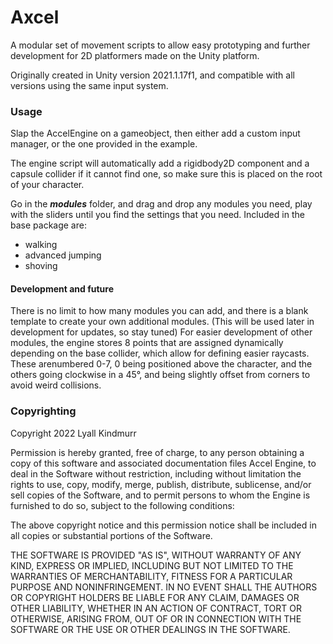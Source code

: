 # Axcel

A modular set of movement scripts to allow easy prototyping and further development for 2D platformers made on the Unity platform.

Originally created in Unity version 2021.1.17f1, and compatible with all versions using the same input system.

### **Usage**

Slap the AccelEngine on a gameobject, then either add a custom input manager, or the one provided in the example.

The engine script will automatically add a rigidbody2D component and a capsule collider if it cannot find one, so make sure this is placed on the root of your character.

Go in the ***modules*** folder, and drag and drop any modules you need, play with the sliders until you find the settings that you need.
Included in the base package are:
- walking
- advanced jumping
- shoving

#### **Development and future**

There is no limit to how many modules you can add, and there is a blank template to create your own additional modules. (This will be used later in development for updates, so stay tuned)
For easier development of other modules, the engine stores 8 points that are assigned dynamically depending on the base collider, which allow for defining easier raycasts. These arenumbered 0-7, 0 being positioned above the character, and the others going clockwise in a 45°, and being slightly offset from corners to avoid weird collisions.




### **Copyrighting**

Copyright 2022 Lyall Kindmurr

Permission is hereby granted, free of charge, to any person obtaining a copy of this software and associated documentation files Accel Engine, to deal in the Software without restriction, including without limitation the rights to use, copy, modify, merge, publish, distribute, sublicense, and/or sell copies of the Software, and to permit persons to whom the Engine is furnished to do so, subject to the following conditions:

The above copyright notice and this permission notice shall be included in all copies or substantial portions of the Software.

THE SOFTWARE IS PROVIDED "AS IS", WITHOUT WARRANTY OF ANY KIND, EXPRESS OR IMPLIED, INCLUDING BUT NOT LIMITED TO THE WARRANTIES OF MERCHANTABILITY, FITNESS FOR A PARTICULAR PURPOSE AND NONINFRINGEMENT. IN NO EVENT SHALL THE AUTHORS OR COPYRIGHT HOLDERS BE LIABLE FOR ANY CLAIM, DAMAGES OR OTHER LIABILITY, WHETHER IN AN ACTION OF CONTRACT, TORT OR OTHERWISE, ARISING FROM, OUT OF OR IN CONNECTION WITH THE SOFTWARE OR THE USE OR OTHER DEALINGS IN THE SOFTWARE.